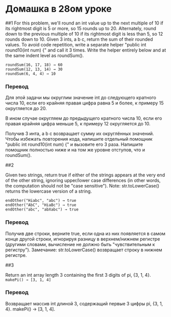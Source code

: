 # Домашка в 28ом уроке

##1
For this problem, we'll round an int value up to the next multiple of 10 if its rightmost digit is 5 or more, so 15 rounds up to 20. Alternately, round down to the previous multiple of 10 if its rightmost digit is less than 5, so 12 rounds down to 10.
    Given 3 ints, a b c, return the sum of their rounded values. To avoid code repetition, write a separate helper "public int round10(int num) {" and call it 3 times. Write the helper entirely below and at the same indent level as roundSum().
```
roundSum(16, 17, 18) → 60
roundSum(12, 13, 14) → 30
roundSum(6, 4, 4) → 10
```

### Перевод

Для этой задачи мы округлим значение int до следующего кратного числа 10, если его крайняя правая цифра равна 5 и более, к примеру 15 округляется до 20.

В ином случае округляем до предыдущего кратного числа 10, если его правая крайняя цифра меньше 5, к примеру 12 округляется до 10.

Получив 3 инта, a b c возвращает сумму их округлённых значений. Чтобы избежать повторения кода, напишите отдельный помощник "public int round10(int num) {" и вызовите его 3 раза. Напишите помощник полностью ниже и на том же уровне отступов, что и roundSum().

##2

Given two strings, return true if either of the strings appears at the very end of the other string, ignoring upper/lower case differences (in other words, the computation should not be "case sensitive"). Note: str.toLowerCase() returns the lowercase version of a string.
```
endOther("Hiabc", "abc") → true
endOther("AbC", "HiaBc") → true
endOther("abc", "abXabc") → true
```

### Перевод

Получив две строки, верните true, если одна из них появляется в самом конце другой строки, игнорируя разницу в верхнем/нижнем регистре (другими словами, вычисление не должно быть "чувствительным к регистру"). Замечание: str.toLowerCase() возвращает строку в нижнем регистре.

##3

Return an int array length 3 containing the first 3 digits of pi, {3, 1, 4}.
```makePi() → [3, 1, 4]```

### Перевод

Возвращает массив int длиной 3, содержащий первые 3 цифры pi, {3, 1, 4}.
makePi() → [3, 1, 4].